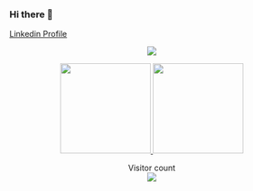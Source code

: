### Hi there 👋
<a href="https://www.linkedin.com/in/harsh-vardhan-sharma7/">Linkedin Profile</a>

<p align="center">
<img src= "https://media1.giphy.com/media/NytMLKyiaIh6VH9SPm/giphy.gif?cid=ecf05e47lj6bctczkzigkfrcpir0bs0oulcjbdplk4u81d8c&rid=giphy.gif&ct=ghttps://media1.giphy.com/media/NytMLKyiaIh6VH9SPm/giphy.gif?cid=ecf05e47lj6bctczkzigkfrcpir0bs0oulcjbdplk4u81d8c&rid=giphy.gif&ct=g">
</p>

<p align="center">
<a href="https://github.com/legend7bot">
  <img height="160em" src="https://github-readme-stats.vercel.app/api?username=legend7bot&show_icons=true&theme=radical&include_all_commits=true&count_private=true"/>
  <img height="160em" src="https://github-readme-stats.vercel.app/api/top-langs/?username=legend7bot&layout=compact&langs_count=8&theme=radical"/>
</a>
</p>

<p align="center"> 
  Visitor count<br>
  <img src="https://profile-counter.glitch.me/legend7bot/count.svg" />
</p>
